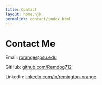 ```yaml
---
title: Contact
layout: home.njk
permalink: contact/index.html
---
```


# Contact Me

<div class="contact-info">
  <p>Email: <a href="mailto:rorange@psu.edu">rorange@psu.edu</a></p>
  <p>GitHub: <a href="https://github.com/Remdog712" target="_blank">github.com/Remdog712</a></p>
  <p>LinkedIn: <a href="https://www.linkedin.com/in/remington-orange" target="_blank">linkedin.com/in/remington-orange</a></p>
</div>
